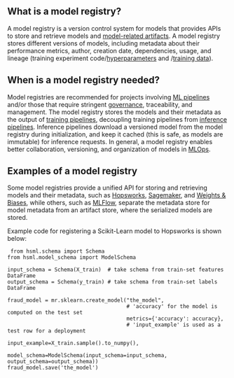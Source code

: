 **What is a model registry?**
-----------------------------

A model registry is a version control system for models that provides APIs to store and retrieve models and [model-related artifacts](https://www.hopsworks.ai/dictionary/ml-artifacts). A model registry stores different versions of models, including metadata about their performance metrics, author, creation date, dependencies, usage, and lineage (training experiment code/[hyperparameters](https://www.hopsworks.ai/dictionary/hyperparameter) and /[training data](https://www.hopsworks.ai/dictionary/training-data)).

**When is a model registry needed?**
------------------------------------

Model registries are recommended for projects involving [ML pipelines](https://www.hopsworks.ai/dictionary/ml-pipeline) and/or those that require stringent [governance](https://www.hopsworks.ai/dictionary/model-governance), traceability, and management. The model registry stores the models and their metadata as the output of [training pipelines](https://www.hopsworks.ai/dictionary/training-pipeline), decoupling training pipelines from [inference pipelines](https://www.hopsworks.ai/dictionary/inference-pipeline). Inference pipelines download a versioned model from the model registry during initialization, and keep it cached (this is safe, as models are immutable) for inference requests. In general, a model registry enables better collaboration, versioning, and organization of models in [MLOps](https://www.hopsworks.ai/dictionary/mlops).

**Examples of a model registry**
--------------------------------

Some model registries provide a unified API for storing and retrieving models and their metadata, such as [Hopsworks](https://docs.hopsworks.ai/latest/concepts/mlops/registry/), [Sagemaker](https://aws.amazon.com/sagemaker/), and [Weights & Biases](https://wandb.ai/site), while others, such as [MLFlow](https://mlflow.org/), separate the metadata store for model metadata from an artifact store, where the serialized models are stored.

Example code for registering a Scikit-Learn model to Hopsworks is shown below:


```
 from hsml.schema import Schema
from hsml.model_schema import ModelSchema

input_schema = Schema(X_train)  # take schema from train-set features DataFrame
output_schema = Schema(y_train) # take schema from train-set labels DataFrame

fraud_model = mr.sklearn.create_model("the_model",
                                      # 'accuracy' for the model is computed on the test set
                                      metrics={'accuracy': accuracy},
                                      # 'input_example' is used as a test row for a deployment
                                      input_example=X_train.sample().to_numpy(), 
                                      model_schema=ModelSchema(input_schema=input_schema, output_schema=output_schema))
fraud_model.save('the_model')

```
